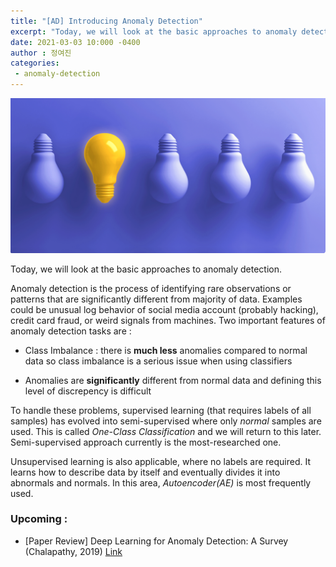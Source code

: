 ```yaml
---
title: "[AD] Introducing Anomaly Detection"
excerpt: "Today, we will look at the basic approaches to anomaly detection."
date: 2021-03-03 10:000 -0400
author : 정여진
categories:
 - anomaly-detection
---
```


![2021-03-03](/assets/2021-03-03.png)


Today, we will look at the basic approaches to anomaly detection.

Anomaly detection is the process of identifying rare observations or patterns that are significantly different from majority of data. Examples could be unusual log behavior of social media account (probably hacking), credit card fraud, or weird signals from machines. Two important features of anomaly detection tasks are :

- Class Imbalance : there is **much less** anomalies compared to normal data so class imbalance is a serious issue when using classifiers

- Anomalies are **significantly** different from normal data and defining this level of discrepency is difficult

To handle these problems, supervised learning (that requires labels of  all  samples) has evolved into semi-supervised where only _normal_ samples are used. This is called _One-Class Classification_ and we will return to this later. Semi-supervised approach currently is the most-researched one.

Unsupervised learning is also applicable, where no labels are required. It learns how to describe data by itself and eventually divides it into abnormals and normals. In this area, _Autoencoder(AE)_ is most frequently used.

### Upcoming :
- [Paper Review] Deep Learning for Anomaly Detection: A Survey (Chalapathy, 2019) [Link](https://arxiv.org/abs/1901.03407)
